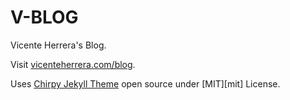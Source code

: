 # V-BLOG

Vicente Herrera's Blog.

Visit [vicenteherrera.com/blog](https://vicenteherrera.com/blog).

Uses [Chirpy Jekyll Theme](https://github.com/cotes2020/jekyll-theme-chirpy) open source under [MIT][mit] License.

